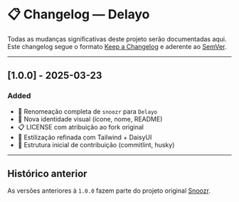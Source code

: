 # 📋 Changelog — Delayo

Todas as mudanças significativas deste projeto serão documentadas aqui.  
Este changelog segue o formato [Keep a Changelog](https://keepachangelog.com/en/1.0.0/) e aderente ao [SemVer](https://semver.org/).

---

## [1.0.0] - 2025-03-23

### Added
- 🔄 Renomeação completa de `snoozr` para `Delayo`
- 🧠 Nova identidade visual (ícone, nome, README)
- 📋 LICENSE com atribuição ao fork original
- 🎨 Estilização refinada com Tailwind + DaisyUI
- 🧾 Estrutura inicial de contribuição (commitlint, husky)

---

## Histórico anterior

As versões anteriores à `1.0.0` fazem parte do projeto original [Snoozr](https://github.com/hardchor/snoozr).
